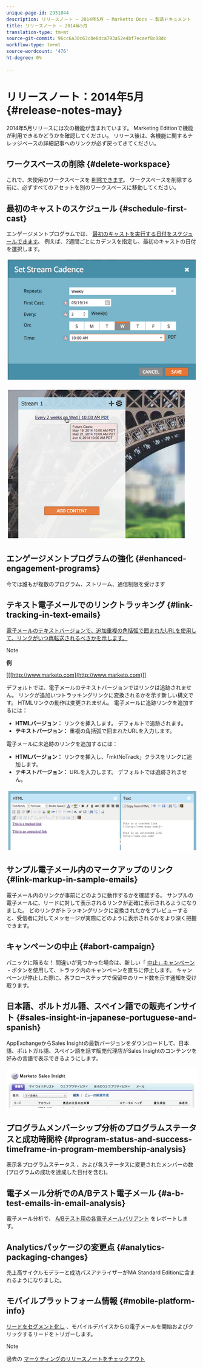 ```yaml
---
unique-page-id: 2951044
description: リリースノート — 2014年5月 — Marketto Docs — 製品ドキュメント
title: リリースノート — 2014年5月
translation-type: tm+mt
source-git-commit: 96cc6a30c63c8e8dca793a52e4bf7ecaef8c08dc
workflow-type: tm+mt
source-wordcount: '476'
ht-degree: 0%

---
```



# リリースノート：2014年5月 {#release-notes-may}

2014年5月リリースには次の機能が含まれています。 Marketing Editionで機能が利用できるかどうかを確認してください。 リリース後は、各機能に関するナレッジベースの詳細記事へのリンクが必ず戻ってきてください。

## ワークスペースの削除 {#delete-workspace}

これで、未使用のワークスペースを [削除できます](../../product-docs/administration/workspaces-and-person-partitions/delete-a-workspace.md)。 ワークスペースを削除する前に、必ずすべてのアセットを別のワークスペースに移動してください。

## 最初のキャストのスケジュール {#schedule-first-cast}

エンゲージメントプログラムでは、 [最初のキャストを実行する日付をスケジュールできます](../../product-docs/email-marketing/drip-nurturing/engagement-program-streams/set-stream-cadence.md)。 例えば、2週間ごとにカデンスを指定し、最初のキャストの日付を選択します。

![](assets/image2014-9-22-11-3a57-3a36.png)

![](assets/image2014-9-22-11-3a57-3a54.png)

## エンゲージメントプログラムの強化 {#enhanced-engagement-programs}

今では誰もが複数のプログラム、ストリーム、通信制限を受けます

## テキスト電子メールでのリンクトラッキング {#link-tracking-in-text-emails}

[電子メールのテキストバージョンで、追加重複の角括弧で囲まれたURLを使用して、リンクがいつ再転送されるべきかを示します。](../../product-docs/email-marketing/general/functions-in-the-editor/add-tracked-links-to-a-text-email.md)

>[!NOTE]
>
>**例**
>
>[[[http://www.marketo.com](http://www.marketo.com)]]

デフォルトでは、電子メールのテキストバージョンではリンクは追跡されません。 リンクが追加いつトラッキングリンクに変換されるかを示す新しい構文です。 HTMLリンクの動作は変更されません。  電子メールに追跡リンクを追加するには：

* **HTMLバージョン：** リンクを挿入します。 デフォルトで追跡されます。
* **テキストバージョン：** 重複の角括弧で囲まれたURLを入力します。

電子メールに未追跡のリンクを追加するには：

* **HTMLバージョン：** リンクを挿入し、「mktNoTrack」クラスをリンクに追加します。
* **テキストバージョン：** URLを入力します。 デフォルトでは追跡されません。

![](assets/image2014-9-22-12-3a1-3a34.png)

## サンプル電子メール内のマークアップのリンク {#link-markup-in-sample-emails}

電子メール内のリンクが事前にどのように動作するかを確認する。 サンプルの電子メールに、リードに対して表示されるリンクが正確に表示されるようになりました。 どのリンクがトラッキングリンクに変換されたかをプレビューすると、受信者に対してメッセージが実際にどのように表示されるかをより深く把握できます。

## キャンペーンの中止 {#abort-campaign}

パニックに陥るな！ 間違いが見つかった場合は、新しい「 [中止」キャンペーン](../../product-docs/core-marketo-concepts/smart-campaigns/using-smart-campaigns/abort-a-smart-campaign.md) ・ボタンを使用して、トラック内のキャンペーンを直ちに停止します。 キャンペーンが停止した際に、各フローステップで保留中のリード数を示す通知を受け取ります。

## 日本語、ポルトガル語、スペイン語での販売インサイト {#sales-insight-in-japanese-portuguese-and-spanish}

AppExchangeからSales Insightの最新バージョンをダウンロードして、日本語、ポルトガル語、スペイン語を話す販売代理店がSales Insightのコンテンツを好みの言語で表示できるようにします。

![](assets/image2014-9-22-12-3a2-3a12.png)

## プログラムメンバーシップ分析のプログラムステータスと成功時間枠 {#program-status-and-success-timeframe-in-program-membership-analysis}

表示各プログラムステータス [](../../product-docs/reporting/revenue-cycle-analytics/program-analytics/build-a-program-membership-analysis-report-that-lists-leads.md) 、および各ステータスに変更されたメンバーの数(プログラムの成功を達成した日付を含む)。

## 電子メール分析でのA/Bテスト電子メール {#a-b-test-emails-in-email-analysis}

電子メール分析で、 [A/Bテスト用の各電子メールバリアント](../../product-docs/reporting/revenue-cycle-analytics/email-analysis/build-an-email-analysis-report-that-shows-program-information.md) をレポートします。

## Analyticsパッケージの変更点 {#analytics-packaging-changes}

売上高サイクルモデラーと成功パスアナライザーがMA Standard Editionに含まれるようになりました。

## モバイルプラットフォーム情報 {#mobile-platform-info}

[リードをセグメント化し](../../product-docs/reporting/basic-reporting/report-activity/build-a-people-performance-report-with-mobile-platform-columns.md) 、モバイルデバイスからの電子メールを開始およびクリックするリードをトリガーします。

>[!NOTE]
>
>過去の [マーケティングのリリースノートをチェックアウト](http://docs.marketo.com/display/docs/release+notes)


